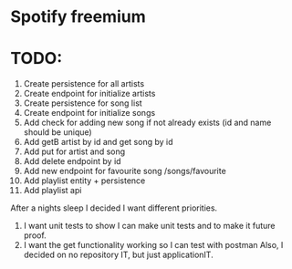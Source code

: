 # Spotify freemium

# TODO:
1. Create persistence for all artists
2. Create endpoint for initialize artists
3. Create persistence for song list
4. Create endpoint for initialize songs
5. Add check for adding new song if not already exists (id and name should be unique)
6. Add getB artist by id and get song by id
7. Add put for artist and song
8. Add delete endpoint by id
9. Add new endpoint for favourite song /songs/favourite
10. Add playlist entity + persistence
11. Add playlist api

After a nights sleep I decided I want different priorities. 
1. I want unit tests to show I can make unit tests and to make it future proof. 
2. I want the get functionality working so I can test with postman
Also, I decided on no repository IT, but just applicationIT.
